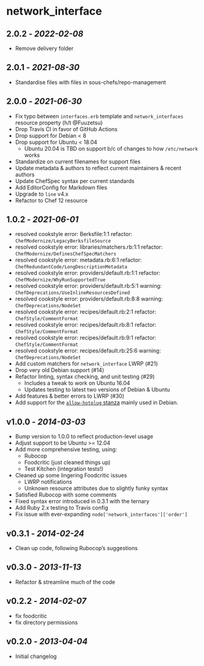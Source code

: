 # network_interface

## 2.0.2 - *2022-02-08*

- Remove delivery folder

## 2.0.1 - *2021-08-30*

- Standardise files with files in sous-chefs/repo-management

## 2.0.0 - *2021-06-30*

- Fix typo between `interfaces.erb` template and `network_interfaces` resource property (h/t @Fuuzetsu)
- Drop Travis CI in favor of GitHub Actions
- Drop support for Debian < 8
- Drop support for Ubuntu < 18.04
    - Ubuntu 20.04 is TBD on support b/c of changes to how `/etc/network` works
- Standardize on current filenames for support files
- Update metadata & authors to reflect current maintainers & recent authors
- Update ChefSpec syntax per current standards
- Add EditorConfig for Markdown files
- Upgrade to `line` v4.x
- Refactor to Chef 12 resource

## 1.0.2 - *2021-06-01*

- resolved cookstyle error: Berksfile:1:1 refactor: `ChefModernize/LegacyBerksfileSource`
- resolved cookstyle error: libraries/matchers.rb:1:1 refactor: `ChefModernize/DefinesChefSpecMatchers`
- resolved cookstyle error: metadata.rb:6:1 refactor: `ChefRedundantCode/LongDescriptionMetadata`
- resolved cookstyle error: providers/default.rb:1:1 refactor: `ChefModernize/WhyRunSupportedTrue`
- resolved cookstyle error: providers/default.rb:5:1 warning: `ChefDeprecations/UseInlineResourcesDefined`
- resolved cookstyle error: providers/default.rb:8:8 warning: `ChefDeprecations/NodeSet`
- resolved cookstyle error: recipes/default.rb:2:1 refactor: `ChefStyle/CommentFormat`
- resolved cookstyle error: recipes/default.rb:8:1 refactor: `ChefStyle/CommentFormat`
- resolved cookstyle error: recipes/default.rb:9:1 refactor: `ChefStyle/CommentFormat`
- resolved cookstyle error: recipes/default.rb:25:6 warning: `ChefDeprecations/NodeSet`
- Add custom matchers for `network_interface` LWRP (#21)
- Drop very old Debian support (#14)
- Refactor linting, syntax checking, and unit testing (#29)
    + Includes a tweak to work on Ubuntu 16.04
    + Updates testing to latest two versions of Debian & Ubuntu
- Add features & better errors to LWRP (#30)
- Add support for the [`allow-hotplug` stanza](https://www.debian.org/doc/manuals/debian-reference/ch05.en.html#_the_basic_syntax_of_etc_network_interfaces) mainly used in Debian.

## v1.0.0 - *2014-03-03*

- Bump version to 1.0.0 to reflect production-level usage
- Adjust support to be Ubuntu >= 12.04
- Add more comprehensive testing, using:
    - Rubocop
    - Foodcritic (just cleaned things up)
    - Test Kitchen (integration tests!)
- Cleaned up some lingering Foodcritic issues
    - LWRP notifications
    - Unknown resource attributes due to slightly funky syntax
- Satisfied Rubocop with some comments
- Fixed syntax error introduced in 0.3.1 with the ternary
- Add Ruby 2.x testing to Travis config
- Fix issue with ever-expanding `node['network_interfaces']['order']`

## v0.3.1 - *2014-02-24*

- Clean up code, following Rubocop’s suggestions

## v0.3.0 - *2013-11-13*

- Refactor & streamline much of the code

## v0.2.2 - *2014-02-07*

- fix foodcritic
- fix directory permissions

## v0.2.0 - *2013-04-04*

- Initial changelog
